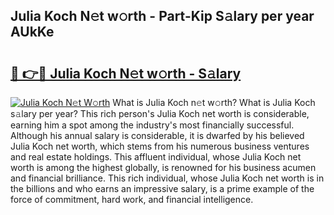 ## Julia Koch N𝚎t w𝚘rth - Part-Kip S𝚊lary per year AUkKe

# <h2><a href="http://gc0dvbl.nevu.top/?p=Julia+Koch">🔗 👉🔴 Julia Koch N𝚎t w𝚘rth - S𝚊lary</a></h2>

[![Julia Koch N𝚎t W𝚘rth](https://i.imgur.com/Oavwk0R.jpeg)](http://gc0dvbl.nevu.top/?p=Julia+Koch)
What is Julia Koch n𝚎t w𝚘rth? What is Julia Koch s𝚊lary per year?
This rich person's Julia Koch net worth is considerable, earning him a spot among the industry's most financially successful. Although his annual salary is considerable, it is dwarfed by his believed Julia Koch net worth, which stems from his numerous business ventures and real estate holdings. This affluent individual, whose Julia Koch net worth is among the highest globally, is renowned for his business acumen and financial brilliance. This rich individual, whose Julia Koch net worth is in the billions and who earns an impressive salary, is a prime example of the force of commitment, hard work, and financial intelligence.
